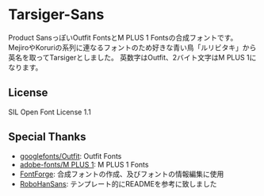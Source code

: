 # Tarsiger-Sans
Product SansっぽいOutfit FontsとM PLUS 1 Fontsの合成フォントです。
MejiroやKoruriの系列に連なるフォントのため好きな青い鳥「ルリビタキ」から英名を取ってTarsigerとしました。
英数字はOutfit、2バイト文字はM PLUS 1になります。

## License
SIL Open Font License 1.1

## Special Thanks
- [googlefonts/Outfit](https://github.com/Outfitio/Outfit-Fonts): Outfit Fonts
- [adobe-fonts/M PLUS 1](https://github.com/coz-m/MPLUS_FONTS): M PLUS 1 Fonts
- [FontForge](https://fontforge.org/): 合成フォントの作成、及びフォントの情報編集に使用
- [RoboHanSans](https://github.com/reindex-ot/RoboHanSans/): テンプレート的にREADMEを参考に致しました
